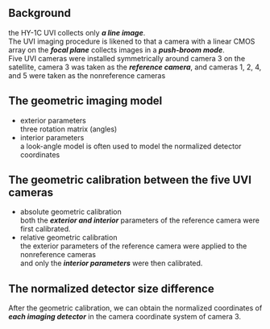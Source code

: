 ## Background
the HY-1C UVI collects only ***a line image***.  
The UVI imaging procedure is likened to that a camera with a linear CMOS array on the ***focal plane*** collects images in a ***push-broom mode***.  
Five UVI cameras were installed symmetrically around camera 3 on the satellite, camera 3 was taken as the ***reference camera***, and cameras 1, 2, 4, and 5 were taken as the nonreference cameras

## The geometric imaging model
- exterior parameters  
three rotation matrix (angles)
- interior parameters  
a look-angle model is often used to model the normalized detector coordinates

## The geometric calibration between the five UVI cameras
- absolute geometric calibration  
both the ***exterior and interior*** parameters of the reference camera were first calibrated.
- relative geometric calibration  
the exterior parameters of the reference camera were applied to the nonreference cameras  
and only the ***interior parameters*** were then calibrated.

## The normalized detector size difference
After the geometric calibration, we can obtain the normalized coordinates of ***each imaging detector*** in the camera coordinate system of camera 3.
